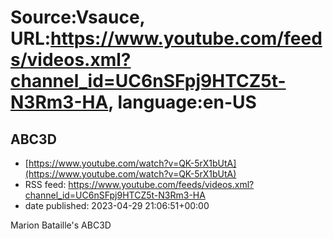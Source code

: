 # Source:Vsauce, URL:https://www.youtube.com/feeds/videos.xml?channel_id=UC6nSFpj9HTCZ5t-N3Rm3-HA, language:en-US

## ABC3D
 - [https://www.youtube.com/watch?v=QK-5rX1bUtA](https://www.youtube.com/watch?v=QK-5rX1bUtA)
 - RSS feed: https://www.youtube.com/feeds/videos.xml?channel_id=UC6nSFpj9HTCZ5t-N3Rm3-HA
 - date published: 2023-04-29 21:06:51+00:00

Marion Bataille's ABC3D

